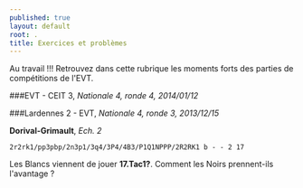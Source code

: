 ```yaml
---
published: true
layout: default
root: .
title: Exercices et problèmes
---
```


Au travail !!! Retrouvez dans cette rubrique les moments forts des parties de compétitions de l'EVT.

###EVT - CEIT 3, _Nationale 4, ronde 4, 2014/01/12_

###Lardennes 2 - EVT, _Nationale 4, ronde 3, 2013/12/15_

**Dorival-Grimault**, _Ech. 2_

`2r2rk1/pp3pbp/2n3p1/3q4/3P4/4B3/P1Q1NPPP/2R2RK1 b - - 2 17`

Les Blancs viennent de jouer **17.Tac1?**. Comment les Noirs prennent-ils l'avantage ?